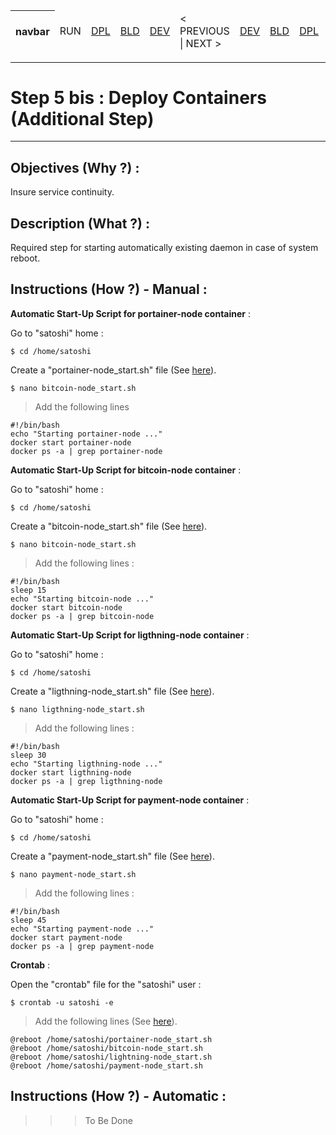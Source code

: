 <table>
    <thead>
        <tr>
            <th>navbar</th>
            <td>RUN</td>
            <td><A href="https://github.com/babonet13/HostYourNode/tree/master/HowTo/2_InstallApplications">DPL</A></td>
            <td><A href="https://github.com/babonet13/HostYourNode/tree/master/HowTo/4_BuildImages">BLD</A></td>
            <td><A href="https://github.com/babonet13/HostYourNode/tree/master/HowTo/4_BuildImages">DEV</A></td>
            <td>< PREVIOUS | NEXT ></td>
            <td><A href="https://github.com/babonet13/HostYourNode/tree/master/HowTo/6_MonitorDaemons">DEV</A></td>
            <td><A href="https://github.com/babonet13/HostYourNode/tree/master/HowTo/6_MonitorDaemons">BLD</A></td>
            <td><A href="https://github.com/babonet13/HostYourNode/tree/master/HowTo/6_MonitorDaemons">DPL</A></td>
            <td>RUN</td>
            <th><A href="https://github.com/babonet13/HostYourNode/blob/master/Who/Profiles.md">profiles</A></th>
        </tr>
    </thead>
</table>

---
# Step 5 bis : Deploy Containers (Additional Step)
---

Objectives (Why ?) :
-
Insure service continuity.

Description (What ?) :
-
Required step for starting automatically existing daemon in case of system reboot.

Instructions (How ?) - Manual :
-

__Automatic Start-Up Script for portainer-node container__ :

Go to "satoshi" home :
<pre><code>$ cd /home/satoshi</code></pre>

Create a "portainer-node_start.sh" file (See <A href="https://github.com/babonet13/HostYourNode/blob/master/fs/home/satoshi/portainer-node_start.sh">here</A>).
<pre><code>$ nano bitcoin-node_start.sh</code></pre>
> Add the following lines
<pre><code>#!/bin/bash
echo "Starting portainer-node ..."
docker start portainer-node
docker ps -a | grep portainer-node</code></pre>

__Automatic Start-Up Script for bitcoin-node container__ :

Go to "satoshi" home :
<pre><code>$ cd /home/satoshi</code></pre>

Create a "bitcoin-node_start.sh" file (See <A href="https://github.com/babonet13/HostYourNode/blob/master/fs/home/satoshi/bitcoin-node_start.sh">here</A>).
<pre><code>$ nano bitcoin-node_start.sh</code></pre>
> Add the following lines :
<pre><code>#!/bin/bash
sleep 15
echo "Starting bitcoin-node ..."
docker start bitcoin-node
docker ps -a | grep bitcoin-node</code></pre>

__Automatic Start-Up Script for ligthning-node container__ :

Go to "satoshi" home :
<pre><code>$ cd /home/satoshi</code></pre>

Create a "ligthning-node_start.sh" file (See <A href="https://github.com/babonet13/HostYourNode/blob/master/fs/home/satoshi/ligthning-node_start.sh">here</A>).
<pre><code>$ nano ligthning-node_start.sh</code></pre>
> Add the following lines :
<pre><code>#!/bin/bash
sleep 30
echo "Starting ligthning-node ..."
docker start ligthning-node
docker ps -a | grep ligthning-node</code></pre>

__Automatic Start-Up Script for payment-node container__ :

Go to "satoshi" home :
<pre><code>$ cd /home/satoshi</code></pre>

Create a "payment-node_start.sh" file (See <A href="https://github.com/babonet13/HostYourNode/blob/master/fs/home/satoshi/payment-node_start.sh">here</A>).
<pre><code>$ nano payment-node_start.sh</code></pre>
> Add the following lines :
<pre><code>#!/bin/bash
sleep 45
echo "Starting payment-node ..."
docker start payment-node
docker ps -a | grep payment-node</code></pre>

__Crontab__ :

Open the "crontab" file for the "satoshi" user :
<pre><code>$ crontab -u satoshi -e</code></pre>

> Add the following lines  (See <A href="https://github.com/babonet13/HostYourNode/blob/master/fs/crontab">here</A>).
<pre><code>@reboot /home/satoshi/portainer-node_start.sh                                                                                               
@reboot /home/satoshi/bitcoin-node_start.sh
@reboot /home/satoshi/lightning-node_start.sh
@reboot /home/satoshi/payment-node_start.sh</code></pre>

Instructions (How ?) - Automatic :
-
>>> To Be Done
